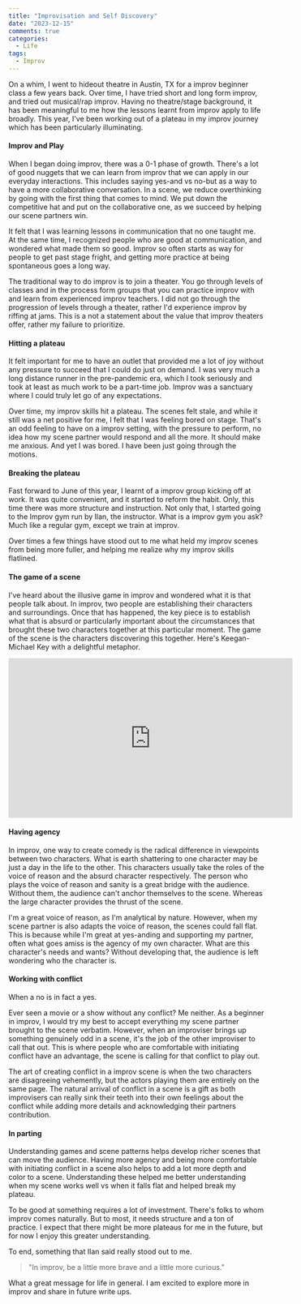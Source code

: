 ```yaml
---
title: "Improvisation and Self Discovery"
date: "2023-12-15"
comments: true
categories:
  - Life
tags:
  - Improv
---
```


On a whim, I went to hideout theatre in Austin, TX for a improv beginner class a few years back. Over time, I have tried short and long form improv, and tried out musical/rap improv. Having no theatre/stage background, it has been meaningful to me how the lessons learnt from improv apply to life broadly. This year, I've been working out of a plateau in my improv journey which has been particularly illuminating.

#### **Improv and Play**

When I began doing improv, there was a 0-1 phase of growth. There's a lot of good nuggets that we can learn from improv that we can apply in our everyday interactions. This includes saying yes-and vs no-but as a way to have a more collaborative conversation. In a scene, we reduce overthinking by going with the first thing that comes to mind. We put down the competitive hat and put on the collaborative one, as we succeed by helping our scene partners win.

It felt that I was learning lessons in communication that no one taught me. At the same time, I recognized people who are good at communication, and wondered what made them so good. Improv so often starts as way for people to get past stage fright, and getting more practice at being spontaneous goes a long way.

The traditional way to do improv is to join a theater. You go through levels of classes and in the process form groups that you can practice improv with and learn from experienced improv teachers. I did not go through the progression of levels through a theater, rather I'd experience improv by riffing at jams. This is a not a statement about the value that improv theaters offer, rather my failure to prioritize.

#### **Hitting a plateau**

It felt important for me to have an outlet that provided me a lot of joy without any pressure to succeed that I could do just on demand. I was very much a long distance runner in the pre-pandemic era, which I took seriously and took at least as much work to be a part-time job. Improv was a sanctuary where I could truly let go of any expectations.

Over time, my improv skills hit a plateau. The scenes felt stale, and while it still was a net positive for me, I felt that I was feeling bored on stage. That's an odd feeling to have on a improv setting, with the pressure to perform, no idea how my scene partner would respond and all the more. It should make me anxious. And yet I was bored. I have been just going through the motions.

#### **Breaking the plateau**

Fast forward to June of this year, I learnt of a improv group kicking off at work. It was quite convenient, and it started to reform the habit. Only, this time there was more structure and instruction. Not only that, I started going to the Improv gym run by Ilan, the instructor. What is a improv gym you ask? Much like a regular gym, except we train at improv.

Over times a few things have stood out to me what held my improv scenes from being more fuller, and helping me realize why my improv skills flatlined.

#### **The game of a scene**

I've heard about the illusive game in improv and wondered what it is that people talk about. In improv, two people are establishing their characters and surroundings. Once that has happened, the key piece is to establish what that is absurd or particularly important about the circumstances that brought these two characters together at this particular moment. The game of the scene is the characters discovering this together. Here's Keegan-Michael Key with a delightful metaphor.

<iframe width="560" height="315" src="https://www.youtube.com/embed/coZARWbdNls?start=2" frameborder="0" allowfullscreen></iframe>

#### **Having agency**

In improv, one way to create comedy is the radical difference in viewpoints between two characters. What is earth shattering to one character may be just a day in the life to the other. This characters usually take the roles of the voice of reason and the absurd character respectively. The person who plays the voice of reason and sanity is a great bridge with the audience. Without them, the audience can't anchor themselves to the scene. Whereas the large character provides the thrust of the scene.

I'm a great voice of reason, as I'm analytical by nature. However, when my scene partner is also adapts the voice of reason, the scenes could fall flat. This is because while I'm great at yes-anding and supporting my partner, often what goes amiss is the agency of my own character. What are this character's needs and wants? Without developing that, the audience is left wondering who the character is.

#### **Working with conflict**

When a no is in fact a yes.

Ever seen a movie or a show without any conflict? Me neither. As a beginner in improv, I would try my best to accept everything my scene partner brought to the scene verbatim. However, when an improviser brings up something genuinely odd in a scene, it's the job of the other improviser to call that out. This is where people who are comfortable with initiating conflict have an advantage, the scene is calling for that conflict to play out.

The art of creating conflict in a improv scene is when the two characters are disagreeing vehemently, but the actors playing them are entirely on the same page. The natural arrival of conflict in a scene is a gift as both improvisers can really sink their teeth into their own feelings about the conflict while adding more details and acknowledging their partners contribution.

#### **In parting**

Understanding games and scene patterns helps develop richer scenes that can move the audience. Having more agency and being more comfortable with initiating conflict in a scene also helps to add a lot more depth and color to a scene. Understanding these helped me better understanding when my scene works well vs when it falls flat and helped break my plateau.

To be good at something requires a lot of investment. There's folks to whom improv comes naturally. But to most, it needs structure and a ton of practice. I expect that there might be more plateaus for me in the future, but for now I enjoy this greater understanding.

To end, something that Ilan said really stood out to me.

> "In improv, be a little more brave and a little more curious."

What a great message for life in general. I am excited to explore more in improv and share in future write ups.